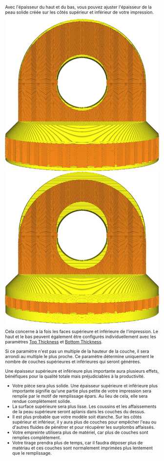 Avec l'épaisseur du haut et du bas, vous pouvez ajuster l'épaisseur de la peau solide créée sur les côtés supérieur et inférieur de votre impression.

![Épaisseur haut/bas ordinaire](../images/top_bottom_thickness_0.8.png)
![Côtés supérieur et inférieur beaucoup plus épais](../images/top_bottom_thickness_3.png)

Cela concerne à la fois les faces supérieure et inférieure de l'impression. Le haut et le bas peuvent également être configurés individuellement avec les paramètres [Top Thickness](top_thickness.md) et [Bottom Thickness](bottom_thickness.md).

Si ce paramètre n'est pas un multiple de la hauteur de la couche, il sera arrondi au multiple le plus proche. Ce paramètre détermine uniquement le nombre de couches supérieures et inférieures qui seront générées.

Une épaisseur supérieure et inférieure plus importante aura plusieurs effets, bénéfiques pour la qualité totale mais préjudiciables à la productivité.
* Votre pièce sera plus solide. Une épaisseur supérieure et inférieure plus importante signifie qu'une partie plus petite de votre impression sera remplie par le motif de remplissage épars. Au lieu de cela, elle sera rendue complètement solide.
* La surface supérieure sera plus lisse. Les coussins et les affaissements de la peau supérieure seront aplanis dans les couches du dessus.
* Il est plus probable que votre modèle soit étanche. Sur les côtés supérieur et inférieur, il y aura plus de couches pour empêcher l'eau ou d'autres fluides de pénétrer et pour récupérer les surplombs affaissés.
* Votre empreinte utilisera plus de matériel, car plus de couches sont remplies complètement.
* Votre tirage prendra plus de temps, car il faudra déposer plus de matériau et ces couches sont normalement imprimées plus lentement que le remplissage.

